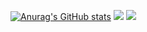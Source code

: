 [![Anurag's GitHub stats](https://github-readme-stats.vercel.app/api?username=gunggme)](https://github.com/anuraghazra/github-readme-stats)
   <img src="https://img.shields.io/badge/C%23-CSharp-black"/>
   <img src="https://img.shields.io/badge/Unity-000000?style=flat-square&logo=Unity&logoColor=white"/>
